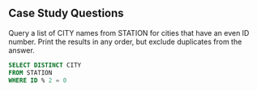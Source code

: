 ## Case Study Questions

Query a list of CITY names from STATION for cities that have an even ID number. Print the results in any order, but exclude duplicates from the answer. 

```sql
SELECT DISTINCT CITY
FROM STATION
WHERE ID % 2 = 0
```
